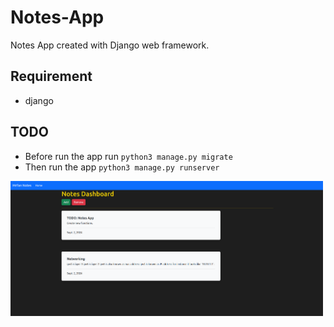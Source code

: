 # Notes-App
Notes App created with Django web framework.

## Requirement
- django

## TODO
- Before run the app run `python3 manage.py migrate`
- Then run the app `python3 manage.py runserver`

<img width="500" alt="Preview" src="https://github.com/MrFanCode/Notes-App/blob/main/preview.png">

